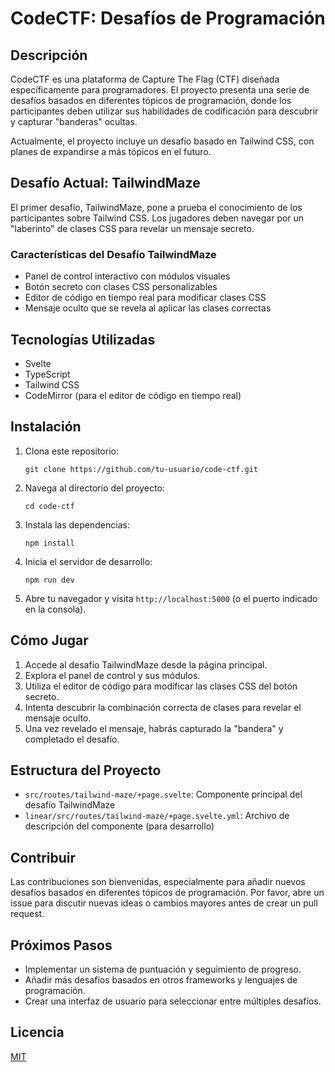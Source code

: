 # CodeCTF: Desafíos de Programación

## Descripción

CodeCTF es una plataforma de Capture The Flag (CTF) diseñada específicamente para programadores. El proyecto presenta una serie de desafíos basados en diferentes tópicos de programación, donde los participantes deben utilizar sus habilidades de codificación para descubrir y capturar "banderas" ocultas.

Actualmente, el proyecto incluye un desafío basado en Tailwind CSS, con planes de expandirse a más tópicos en el futuro.

## Desafío Actual: TailwindMaze

El primer desafío, TailwindMaze, pone a prueba el conocimiento de los participantes sobre Tailwind CSS. Los jugadores deben navegar por un "laberinto" de clases CSS para revelar un mensaje secreto.

### Características del Desafío TailwindMaze

- Panel de control interactivo con módulos visuales
- Botón secreto con clases CSS personalizables
- Editor de código en tiempo real para modificar clases CSS
- Mensaje oculto que se revela al aplicar las clases correctas

## Tecnologías Utilizadas

- Svelte
- TypeScript
- Tailwind CSS
- CodeMirror (para el editor de código en tiempo real)

## Instalación

1. Clona este repositorio:
   ```
   git clone https://github.com/tu-usuario/code-ctf.git
   ```

2. Navega al directorio del proyecto:
   ```
   cd code-ctf
   ```

3. Instala las dependencias:
   ```
   npm install
   ```

4. Inicia el servidor de desarrollo:
   ```
   npm run dev
   ```

5. Abre tu navegador y visita `http://localhost:5000` (o el puerto indicado en la consola).

## Cómo Jugar

1. Accede al desafío TailwindMaze desde la página principal.
2. Explora el panel de control y sus módulos.
3. Utiliza el editor de código para modificar las clases CSS del botón secreto.
4. Intenta descubrir la combinación correcta de clases para revelar el mensaje oculto.
5. Una vez revelado el mensaje, habrás capturado la "bandera" y completado el desafío.

## Estructura del Proyecto

- `src/routes/tailwind-maze/+page.svelte`: Componente principal del desafío TailwindMaze
- `linear/src/routes/tailwind-maze/+page.svelte.yml`: Archivo de descripción del componente (para desarrollo)

## Contribuir

Las contribuciones son bienvenidas, especialmente para añadir nuevos desafíos basados en diferentes tópicos de programación. Por favor, abre un issue para discutir nuevas ideas o cambios mayores antes de crear un pull request.

## Próximos Pasos

- Implementar un sistema de puntuación y seguimiento de progreso.
- Añadir más desafíos basados en otros frameworks y lenguajes de programación.
- Crear una interfaz de usuario para seleccionar entre múltiples desafíos.

## Licencia

[MIT](https://choosealicense.com/licenses/mit/)